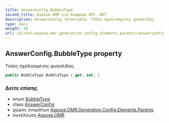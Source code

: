 ```yaml
---
title: AnswerConfig.BubbleType
second_title: Aspose.OMR για Αναφορά API .NET
description: AnswerConfig ιδιοκτησία. Τύπος σχεδιασμένης φυσαλίδας.
type: docs
weight: 30
url: /el/net/aspose.omr.generation.config.elements.parents/answerconfig/bubbletype/
---
```

## AnswerConfig.BubbleType property

Τύπος σχεδιασμένης φυσαλίδας.

```csharp
public BubbleType BubbleType { get; set; }
```

### Δείτε επίσης

* enum [BubbleType](../../../aspose.omr.generation.config.enums/bubbletype/)
* class [AnswerConfig](../)
* χώρος ονομάτων [Aspose.OMR.Generation.Config.Elements.Parents](../../answerconfig/)
* συνέλευση [Aspose.OMR](../../../)


